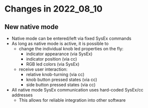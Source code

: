 # Changes in 2022_08_10

## New native mode

* Native mode can be entered/left via fixed SysEx commands
* As long as native mode is active, it is possible to
  * change the individual knob led properties on the fly:
    * indicator appearance (via SysEx)
    * indicator position (via cc)
    * RGB led colors (via SysEx)
  * receive user interaction:
    * relative knob-turning (via cc)
    * knob button pressed states (via cc)
    * side button pressed states (via cc)
* All native mode SysEx communication uses hard-coded SysEx/cc addresses
  * This allows for reliable integration into other software
